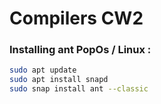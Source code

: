 # Compilers CW2


### Installing ant PopOs / Linux :
```bash
sudo apt update
sudo apt install snapd
sudo snap install ant --classic

```
